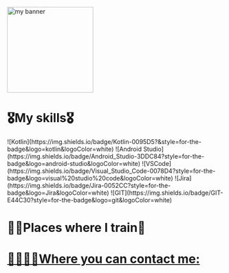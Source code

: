 <p align=”center”>

<img width="200" height="200" src ="https://github.com/PanMykhailo/PanMykhailo/assets/108936497/84a62ec7-e9aa-4b17-a197-ba240847eee3" alt="my banner">

</p>

<h1>🎖️My skills🎖️</h1>
![Kotlin](https://img.shields.io/badge/Kotlin-0095D5?&style=for-the-badge&logo=kotlin&logoColor=white)
![Android Studio](https://img.shields.io/badge/Android_Studio-3DDC84?style=for-the-badge&logo=android-studio&logoColor=white)
![VSCode](https://img.shields.io/badge/Visual_Studio_Code-0078D4?style=for-the-badge&logo=visual%20studio%20code&logoColor=white)
![Jira](https://img.shields.io/badge/Jira-0052CC?style=for-the-badge&logo=Jira&logoColor=white)
![GIT](https://img.shields.io/badge/GIT-E44C30?style=for-the-badge&logo=git&logoColor=white)

<h1>💪🏻Places where I train🥋</h1>
<a href="https://leetcode.com/PanMykhailo/" img align="left" src="https://img.shields.io/badge/LeetCode-000000?style=for-the-badge&logo=LeetCode&logoColor=#d16c06" alt="LeetCode">
<a href="https://www.codewars.com/users/PanMykhailo" img align="left" src="https://img.shields.io/badge/Codewars-B1361E?style=for-the-badge&logo=codewars&logoColor=grey" alt="CodeWars">

<h1>🫱🏻‍🫲🏼Where you can contact me:</h1>
<a href="https://www.linkedin.com/in/mykhailo-serhiienko-216b27262/" img align="left" src="images/linkedin.png" alt="LinkedIn">
<a href="mykhailoserhiienko674@gmail.com" img align="left" src="images/gmail.png" alt="Gmail">
<!--
**PanMykhailo/PanMykhailo** is a ✨ _special_ ✨ repository because its `README.md` (this file) appears on your GitHub profile.

Here are some ideas to get you started:

- 🔭 I’m currently working on ...
- 🌱 I’m currently learning ...
- 👯 I’m looking to collaborate on ...
- 🤔 I’m looking for help with ...
- 💬 Ask me about ...
- 📫 How to reach me: ...
- 😄 Pronouns: ...
- ⚡ Fun fact: ...
-->
